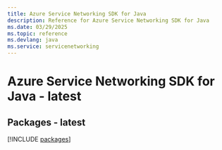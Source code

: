 ```yaml
---
title: Azure Service Networking SDK for Java
description: Reference for Azure Service Networking SDK for Java
ms.date: 03/29/2025
ms.topic: reference
ms.devlang: java
ms.service: servicenetworking
---
```

# Azure Service Networking SDK for Java - latest
## Packages - latest
[!INCLUDE [packages](service-networking-index.md)]